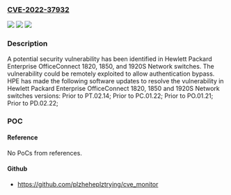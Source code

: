 ### [CVE-2022-37932](https://cve.mitre.org/cgi-bin/cvename.cgi?name=CVE-2022-37932)
![](https://img.shields.io/static/v1?label=Product&message=Hewlett%20Packard%20Enterprise%20OfficeConnect%201820%2C%201850%2C%20and%201920S%20Network%20switches&color=blue)
![](https://img.shields.io/static/v1?label=Version&message=Prior%20to%20PT.02.14%3B%20Prior%20to%20PC.01.22%3B%20Prior%20to%20PO.01.21%3B%20Prior%20to%20PD.02.22%3B%20&color=brightgreen)
![](https://img.shields.io/static/v1?label=Vulnerability&message=n%2Fa&color=brightgreen)

### Description

A potential security vulnerability has been identified in Hewlett Packard Enterprise OfficeConnect 1820, 1850, and 1920S Network switches. The vulnerability could be remotely exploited to allow authentication bypass. HPE has made the following software updates to resolve the vulnerability in Hewlett Packard Enterprise OfficeConnect 1820, 1850 and 1920S Network switches versions: Prior to PT.02.14; Prior to PC.01.22; Prior to PO.01.21; Prior to PD.02.22;

### POC

#### Reference
No PoCs from references.

#### Github
- https://github.com/plzheheplztrying/cve_monitor

